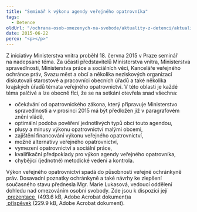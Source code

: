 ```yaml
---
title: "Seminář k výkonu agendy veřejného opatrovníka"
tags:
  - Detence
oldUrl: "/ochrana-osob-omezenych-na-svobode/aktuality-z-detenci/aktuality-z-detenci-2015/seminar-k-vykonu-agendy-verejneho-opatrovnika/"
date: 2015-06-22
perex: "<p></p>"
---
```


<!-- imported from the old website -->

<p>Z iniciativy Ministerstva vnitra proběhl 18. června 2015 v Praze seminář na nadepsané téma. Za účasti představitelů Ministerstva vnitra, Ministerstva spravedlnosti, Ministerstva práce a sociálních věcí, Kanceláře veřejného ochránce práv, Svazu měst a obcí a několika neziskových organizací diskutovali starostové a pracovníci obecních úřadů a také několika krajských úřadů témata veřejného opatrovnictví. V této oblasti je každé téma palčivé a lze obecně říci, že se na setkání otevřela snad všechna:</p><ul><li>očekávání od opatrovnického zákona, který připravuje Ministerstvo spravedlnosti a v prosinci 2015 má být předložen již v paragrafovém znění vládě,</li><li>optimální podoba pověření jednotlivých typů obcí touto agendou, </li><li>plusy a mínusy výkonu opatrovnictví malými obcemi,</li><li>zajištění financování výkonu veřejného opatrovnictví,</li><li>možné alternativy veřejného opatrovnictví,</li><li>vymezení opatrovnictví a sociální práce,</li><li>kvalifikační předpoklady pro výkon agendy veřejného opatrovníka,</li><li>chybějící (jednotné) metodické vedení a kontrola.</li></ul><p>Výkon veřejného opatrovnictví spadá do působnosti veřejné ochránkyně práv<a name="_GoBack"></a>. Dosavadní poznatky ochránkyně a také návrhy ke zlepšení současného stavu přednesla Mgr. Marie Lukasová, vedoucí oddělení dohledu nad omezováním osobní svobody. Zde jsou k dispozici její <a title="Otevření do nového okna" href="/uploads-import/ochrana_osob/Konference/Lukasova-MV-opatrovnictvi.pdf" target="_blank"> prezentace </a> (493.6 kB, Adobe Acrobat dokument)a <a title="Otevření do nového okna" href="/uploads-import/ochrana_osob/Konference/Prispevek-Lukasova.pdf" target="_blank"> příspěvek</a> (229.9 kB, Adobe Acrobat dokument).</p>
